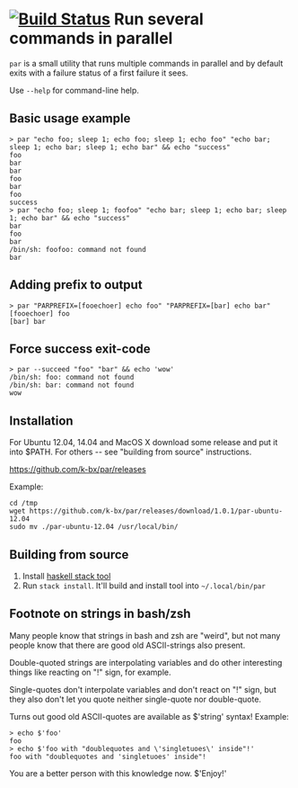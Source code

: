 # [![Build Status](https://travis-ci.org/k-bx/par.svg?branch=master)](https://travis-ci.org/k-bx/par) Run several commands in parallel

`par` is a small utility that runs multiple commands in parallel and
by default exits with a failure status of a first failure it sees.

Use `--help` for command-line help.

Basic usage example
-------------------

    > par "echo foo; sleep 1; echo foo; sleep 1; echo foo" "echo bar; sleep 1; echo bar; sleep 1; echo bar" && echo "success"
    foo
    bar
    bar
    foo
    bar
    foo
    success
    > par "echo foo; sleep 1; foofoo" "echo bar; sleep 1; echo bar; sleep 1; echo bar" && echo "success"
    bar
    foo
    bar
    /bin/sh: foofoo: command not found
    bar

Adding prefix to output
-----------------------

    > par "PARPREFIX=[fooechoer] echo foo" "PARPREFIX=[bar] echo bar"
    [fooechoer] foo
    [bar] bar

Force success exit-code
-----------------------

    > par --succeed "foo" "bar" && echo 'wow'
    /bin/sh: foo: command not found
    /bin/sh: bar: command not found
    wow

Installation
------------

For Ubuntu 12.04, 14.04 and MacOS X download some release and put it
into $PATH. For others -- see "building from source" instructions.

https://github.com/k-bx/par/releases

Example:

```
cd /tmp
wget https://github.com/k-bx/par/releases/download/1.0.1/par-ubuntu-12.04
sudo mv ./par-ubuntu-12.04 /usr/local/bin/
```

Building from source
--------------------

1. Install [haskell stack tool](https://github.com/commercialhaskell/stack)
2. Run `stack install`. It'll build and install tool into `~/.local/bin/par`

Footnote on strings in bash/zsh
-------------------------------

Many people know that strings in bash and zsh are "weird", but not
many people know that there are good old ASCII-strings also present.

Double-quoted strings are interpolating variables and do other interesting
things like reacting on "!" sign, for example.

Single-quotes don't interpolate variables and don't react on "!" sign, but
they also don't let you quote neither single-quote nor double-quote.

Turns out good old ASCII-quotes are available as $'string' syntax! Example:

    > echo $'foo'
    foo
    > echo $'foo with "doublequotes and \'singletuoes\' inside"!'
    foo with "doublequotes and 'singletuoes' inside"!

You are a better person with this knowledge now. $'Enjoy!'
